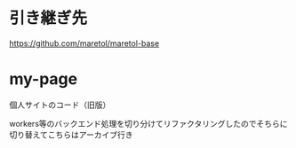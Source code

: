 # 引き継ぎ先

https://github.com/maretol/maretol-base

# my-page

個人サイトのコード（旧版）

workers等のバックエンド処理を切り分けてリファクタリングしたのでそちらに切り替えてこちらはアーカイブ行き

